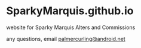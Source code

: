 SparkyMarquis.github.io
=======================

website for Sparky Marquis Alters and Commissions

any questions, email <a href="mailto:palmercurling@android.net" target="_blank">palmercurling@android.net</a>

